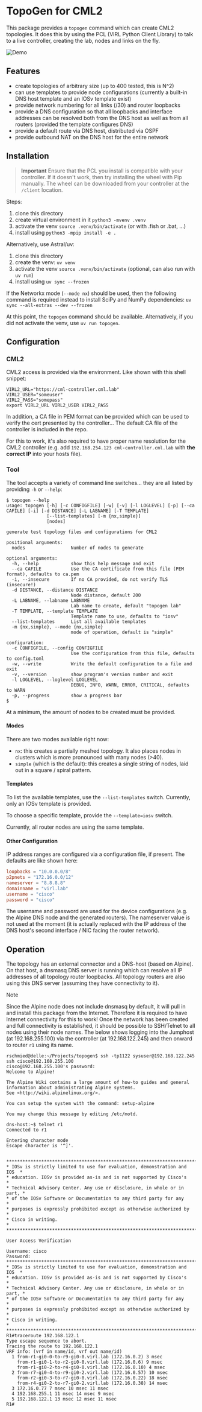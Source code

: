 # TopoGen for CML2

This package provides a `topogen` command which can create CML2 topologies.
It does this by using the PCL (VIRL Python Client Library) to talk to a live
controller, creating the lab, nodes and links on the fly.

![Demo](.images/demo.gif)

## Features

- create topologies of arbitrary size (up to 400 tested, this is N^2)
- can use templates to provide node configurations (currently a built-in
  DNS host template and an IOSv template exist)
- provide network numbering for all links (/30) and router loopbacks
- provide a DNS configuration so that all loopbacks and interface addresses can
  be resolved both from the DNS host as well as from all routers (provided the
  template configures DNS)
- provide a default route via DNS host, distributed via OSPF
- provide outbound NAT on the DNS host for the entire network

## Installation

> **Important** Ensure that the PCL you install is compatible with your controller.
If it doesn't work, then try installing the wheel with Pip manually. The wheel can
be downloaded from your controller at the `/client` location.

Steps:

1. clone this directory
2. create virtual environment in it `python3 -mvenv .venv`
3. activate the venv `source .venv/bin/activate` (or with
   .fish or .bat, ...)
4. install using `python3 -mpip install -e .`

Alternatively, use Astral/uv:

1. clone this directory
2. create the venv: `uv venv`
3. activate the venv `source .venv/bin/activate` (optional, can also
   run with `uv run`)
4. install using `uv sync --frozen`

If the Networkx mode (`--mode nx`) should be used, then the following
command is required instead to install SciPy and NumPy dependencies: `uv sync
--all-extras --dev --frozen`

At this point, the `topogen` command should be available. Alternatively,
if you did not activate the venv, use `uv run topogen`.

## Configuration

### CML2

CML2 access is provided via the environment.  Like shown with this shell snippet:

```shell
VIRL2_URL="https://cml-controller.cml.lab"
VIRL2_USER="someuser"
VIRL2_PASS="somepass"
export VIRL2_URL VIRL2_USER VIRL2_PASS
```

In addition, a CA file in PEM format can be provided which can be used to verify
the cert presented by the controller... The default CA file of the controller is
included in the repo.

For this to work, it's also required to have proper name resolution for the CML2
controller (e.g. add `192.168.254.123 cml-controller.cml.lab` with **the correct
IP** into your hosts file).

### Tool

The tool accepts a variety of command line switches... they are all listed by
providing `-h` or `--help`:

```plain
$ topogen --help
usage: topogen [-h] [-c CONFIGFILE] [-w] [-v] [-l LOGLEVEL] [-p] [--ca CAFILE] [-i] [-d DISTANCE] [-L LABNAME] [-T TEMPLATE]
               [--list-templates] [-m {nx,simple}]
               [nodes]

generate test topology files and configurations for CML2

positional arguments:
  nodes                 Number of nodes to generate

optional arguments:
  -h, --help            show this help message and exit
  --ca CAFILE           Use the CA certificate from this file (PEM format), defaults to ca.pem
  -i, --insecure        If no CA provided, do not verify TLS (insecure!)
  -d DISTANCE, --distance DISTANCE
                        Node distance, default 200
  -L LABNAME, --labname LABNAME
                        Lab name to create, default "topogen lab"
  -T TEMPLATE, --template TEMPLATE
                        Template name to use, defaults to "iosv"
  --list-templates      List all available templates
  -m {nx,simple}, --mode {nx,simple}
                        mode of operation, default is "simple"

configuration:
  -c CONFIGFILE, --config CONFIGFILE
                        Use the configuration from this file, defaults to config.toml
  -w, --write           Write the default configuration to a file and exit
  -v, --version         show program's version number and exit
  -l LOGLEVEL, --loglevel LOGLEVEL
                        DEBUG, INFO, WARN, ERROR, CRITICAL, defaults to WARN
  -p, --progress        show a progress bar
$
```

At a minimum, the amount of nodes to be created must be provided.

#### Modes

There are two modes available right now:

- `nx`: this creates a partially meshed topology.  It also places nodes in clusters
  which is more pronounced with many nodes (>40).
- `simple` (which is the default): this creates a single string of nodes, laid out
  in a square / spiral pattern.

#### Templates

To list the available templates, use the `--list-templates` switch.  Currently,
only an IOSv template is provided.

To choose a specific template, provide the `--template=iosv` switch.

Currently, all router nodes are using the same template.

#### Other Configuration

IP address ranges are configured via a configuration file, if present.  The
defaults are like shown here:

```toml
loopbacks = "10.0.0.0/8"
p2pnets = "172.16.0.0/12"
nameserver = "8.8.8.8"
domainname = "virl.lab"
username = "cisco"
password = "cisco"
```

The username and password are used for the device configurations (e.g. the
Alpine DNS node and the generated routers).  The nameserver value is not used
at the moment (it is actually replaced with the IP address of the DNS host's
second interface / NIC facing the router network).

## Operation

The topology has an external connector and a DNS-host (based on Alpine).  On
that host, a dnsmasq DNS server is running which can resolve all IP addresses
of all topology router loopbacks.  All topology routers are also using this
DNS server (assuming they have connectivity to it).

> [!NOTE]
>
> Since the Alpine node does not include dnsmasq by default, it
> will pull in and install this package from the Internet. Therefore it
> is required to have Internet connectivity for this to work! Once the
> network has been created and full connectivity is established, it
> should be possible to SSH/Telnet to all nodes using their node names.
> The below shows logging into the Jumphost (at 192.168.255.100) via
> the controller (at 192.168.122.245) and then onward to router `r1`
> using its name.

```plain
rschmied@delle:~/Projects/topogen$ ssh -tp1122 sysuser@192.168.122.245 ssh cisco@192.168.255.100
cisco@192.168.255.100's password: 
Welcome to Alpine!

The Alpine Wiki contains a large amount of how-to guides and general
information about administrating Alpine systems.
See <http://wiki.alpinelinux.org/>.

You can setup the system with the command: setup-alpine

You may change this message by editing /etc/motd.

dns-host:~$ telnet r1
Connected to r1

Entering character mode
Escape character is '^]'.


**************************************************************************
* IOSv is strictly limited to use for evaluation, demonstration and IOS  *
* education. IOSv is provided as-is and is not supported by Cisco's      *
* Technical Advisory Center. Any use or disclosure, in whole or in part, *
* of the IOSv Software or Documentation to any third party for any       *
* purposes is expressly prohibited except as otherwise authorized by     *
* Cisco in writing.                                                      *
**************************************************************************

User Access Verification

Username: cisco
Password: 
**************************************************************************
* IOSv is strictly limited to use for evaluation, demonstration and IOS  *
* education. IOSv is provided as-is and is not supported by Cisco's      *
* Technical Advisory Center. Any use or disclosure, in whole or in part, *
* of the IOSv Software or Documentation to any third party for any       *
* purposes is expressly prohibited except as otherwise authorized by     *
* Cisco in writing.                                                      *
**************************************************************************
R1#traceroute 192.168.122.1
Type escape sequence to abort.
Tracing the route to 192.168.122.1
VRF info: (vrf in name/id, vrf out name/id)
  1 from-r1-gi0-0-to-r9-gi0-0.virl.lab (172.16.0.2) 3 msec
    from-r1-gi0-1-to-r2-gi0-0.virl.lab (172.16.0.6) 9 msec
    from-r1-gi0-2-to-r4-gi0-0.virl.lab (172.16.0.10) 4 msec
  2 from-r7-gi0-4-to-r9-gi0-2.virl.lab (172.16.0.57) 10 msec
    from-r2-gi0-3-to-r7-gi0-0.virl.lab (172.16.0.22) 18 msec
    from-r4-gi0-2-to-r7-gi0-2.virl.lab (172.16.0.38) 14 msec
  3 172.16.0.77 7 msec 10 msec 11 msec
  4 192.168.255.1 11 msec 14 msec 9 msec
  5 192.168.122.1 13 msec 12 msec 11 msec
R1#
```
